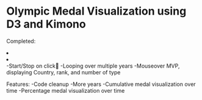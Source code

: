 Olympic Medal Visualization using D3 and Kimono
=======
Completed:

<li></li>
<li></li>
-Start/Stop on click
-Looping over multiple years
-Mouseover MVP, displaying Country, rank, and number of type

Features:
-Code cleanup
-More years
-Cumulative medal visualization over time
-Percentage medal visualization over time
